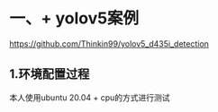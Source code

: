 # 一、+ yolov5案例
https://github.com/Thinkin99/yolov5_d435i_detection

## 1.环境配置过程
本人使用ubuntu 20.04 + cpu的方式进行测试
